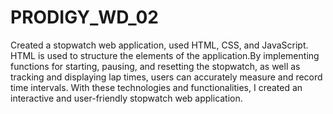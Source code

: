 # PRODIGY_WD_02
Created a stopwatch web application, used HTML, CSS, and JavaScript. HTML is used to structure the elements of the application.By implementing functions for starting, pausing, and resetting the stopwatch, as well as tracking and displaying lap times, users can accurately measure and record time intervals. With these technologies and functionalities, I created an interactive and user-friendly stopwatch web application.
